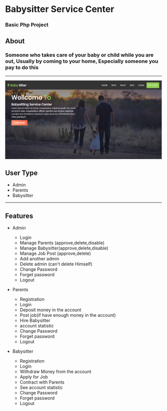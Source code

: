 # Babysitter Service Center
### Basic Php Project

## About 

### Someone who takes care of your baby or child while you are out, Usually by coming to your home, Especially someone you pay to do this
---

![project img](./assets/imgs/project.jpg)



## User Type

- Admin
- Parents
- Babysitter

---
## Features 

- Admin
    - Login
    - Manage Parents (approve,delete,disable)
    - Manage Babysitter(approve,delete,disable)
    - Manage Job Post (approve,delete)
    - Add another admin
    - Delete admin (can't delete Himself)
    - Change Password
    - Forget password
    - Logout

- Parents 
    - Registration
    - Login
    - Deposit money in the account
    - Post job(if have enough money in the account)
    - Hire Babysitter
    - account statistic
    - Change Password
    - Forget password
    - Logout

- Babysitter
    - Registration
    - Login
    - Withdraw Money from the account
    - Apply for Job
    - Contract with Parents
    - See account statistic
    - Change Password
    - Forget password
    - Logout






